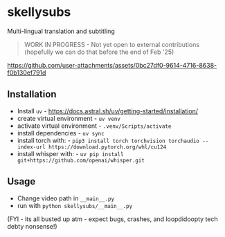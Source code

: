 # skellysubs
Multi-lingual translation and subtitling 

> WORK IN PROGRESS - Not yet open to external contributions (hopefully we can do that before the end of Feb '25)

https://github.com/user-attachments/assets/0bc27df0-9614-4716-8638-f0b130ef791d


## Installation
- Install `uv` - https://docs.astral.sh/uv/getting-started/installation/
- create virtual environment -  `uv venv`
- activate virtual environment - `.venv/Scripts/activate`
- install dependencies - `uv sync`
- install torch with: - `pip3 install torch torchvision torchaudio --index-url https://download.pytorch.org/whl/cu124`
- install whisper with: - `uv pip install git+https://github.com/openai/whisper.git `


## Usage
- Change video path in `__main__.py`
- run with `python skellysubs/__main__.py`

(FYI - its all busted up atm - expect bugs, crashes, and loopdidoopty tech debty nonsense!) 
